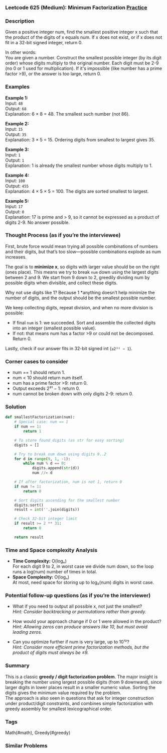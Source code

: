 ### Leetcode 625 (Medium): Minimum Factorization [Practice](https://leetcode.com/problems/minimum-factorization)

### Description  
Given a positive integer num, find the smallest positive integer x such that the product of the digits of x equals num. If x does not exist, or if x does not fit in a 32-bit signed integer, return 0.

In other words:  
You are given a number. Construct the smallest possible integer (by its digit order) whose digits multiply to the original number. Each digit must be 2-9 (no 0 or 1 used for multiplication). If it's impossible (like number has a prime factor >9), or the answer is too large, return 0.

### Examples  

**Example 1:**  
Input: `48`  
Output: `68`  
Explanation: 6 × 8 = 48. The smallest such number (not 86).

**Example 2:**  
Input: `15`  
Output: `35`  
Explanation: 3 × 5 = 15. Ordering digits from smallest to largest gives 35.

**Example 3:**  
Input: `1`  
Output: `1`  
Explanation: 1 is already the smallest number whose digits multiply to 1.

**Example 4:**  
Input: `100`  
Output: `455`  
Explanation: 4 × 5 × 5 = 100. The digits are sorted smallest to largest.

**Example 5:**  
Input: `17`  
Output: `0`  
Explanation: 17 is prime and > 9, so it cannot be expressed as a product of digits 2-9. No answer possible.

### Thought Process (as if you’re the interviewee)  
First, brute force would mean trying all possible combinations of numbers and their digits, but that’s too slow—possible combinations explode as num increases.

The goal is to **minimize x**, so digits with larger value should be on the right (ones place). This means we try to break `num` down using the largest digits between 2 and 9. We start from 9 down to 2, greedily dividing num by possible digits when divisible, and collect these digits.

Why not use digits like 1? Because 1 *anything doesn’t help minimize the number of digits, and the output should be the smallest possible number.

We keep collecting digits, repeat division, and when no more division is possible:
- If final `num` is 1: we succeeded. Sort and assemble the collected digits into an integer (smallest possible value).
- If not: that means num has a factor >9 or could not be decomposed. Return 0.

Lastly, check if our answer fits in 32-bit signed int (`≤2³¹ − 1`).

### Corner cases to consider  
- num == 1 should return 1.
- num < 10 should return num itself.
- num has a prime factor >9: return 0.
- Output exceeds 2³¹ − 1: return 0.
- num cannot be broken down with only digits 2-9: return 0.

### Solution

```python
def smallestFactorization(num):
    # Special case: num == 1
    if num == 1:
        return 1

    # To store found digits (as str for easy sorting)
    digits = []

    # Try to break num down using digits 9..2
    for d in range(9, 1, -1):
        while num % d == 0:
            digits.append(str(d))
            num //= d

    # If after factorization, num is not 1, return 0
    if num != 1:
        return 0

    # Sort digits ascending for the smallest number
    digits.sort()
    result = int(''.join(digits))

    # Check 32-bit integer limit
    if result >= 2 ** 31:
        return 0

    return result
```

### Time and Space complexity Analysis  

- **Time Complexity:** O(logₙ)  
  For each digit 9 to 2, in worst case we divide num down, so the loop runs a log(num) number of times in total.
- **Space Complexity:** O(logₙ)  
  At most, need space for storing up to log₂(num) digits in worst case.

### Potential follow-up questions (as if you’re the interviewer)  

- What if you need to output all possible x, not just the smallest?  
  *Hint: Consider backtracking or permutations rather than greedy.*

- How would your approach change if 0 or 1 were allowed in the product?  
  *Hint: Allowing zeros can produce answers like 10, but must avoid leading zeros.*

- Can you optimize further if num is very large, up to 10¹²?  
  *Hint: Consider more efficient prime factorization methods, but the product of digits must always be ≤9.*

### Summary
This is a classic **greedy / digit factorization problem**. The major insight is breaking the number using largest possible digits (from 9 downward), since larger digits in lower places result in a smaller numeric value. Sorting the digits gives the minimum value required by the problem.  
The approach is also seen in questions that ask for integer construction under product/digit constraints, and combines simple factorization with greedy assembly for smallest lexicographical order.

### Tags
Math(#math), Greedy(#greedy)

### Similar Problems
